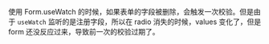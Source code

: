 使用 Form.useWatch 的时候，如果表单的字段被删除，会触发一次校验。但是由于 `useWatch` 监听的是注册字段，所以在 radio 消失的时候，values 变化了，但是 form 还没反应过来，导致前一次的校验过期了。
